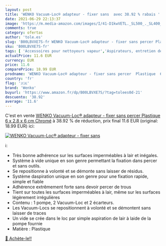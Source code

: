 ```yaml
---
layout: post
title: 'WENKO Vacuum-Loc® adapteur - fixer sans  avec 38.92 % rabais '
date: 2021-06-29 22:13:37
image: 'https://m.media-amazon.com/images/I/41-D1kwVETL._SL500_._SL400_.jpg'
comments: true
category: ofertas
author: 'tole.es'
slug: 'B00LBVXE7S-fr WENKO Vacuum-Loc® adapteur - fixer sans percer Plastique 6...'
sku: 'B00LBVXE7S-fr'
tags: [ 'Accessoires pour nettoyeurs vapeur','Aspirateurs, entretien des sols et nettoyeurs de vitres','Cuisine et Maison','wenko', ]
actualPrice: 11.6 EUR
currency: EUR
price: 11.6
comparePrice: 18.99 EUR
prodname: 'WENKO Vacuum-Loc® adapteur - fixer sans percer  Plastique  6 x 2.8 x 6 cm  Chromé'
country: 'fr'
flag: '🇫🇷'
brand: 'Wenko'
buyurl: 'https://www.amazon.fr/dp/B00LBVXE7S/?tag=tolees0d-21'
descuento: '38.92'
average: '11.6'
---
```


C'est en vente [WENKO Vacuum-Loc® adapteur - fixer sans percer  Plastique  6 x 2.8 x 6 cm  Chromé](https://www.amazon.fr/dp/B00LBVXE7S/?tag=tolees0d-21)  à  38.92 % de réduction, prix final  11.6 EUR (original: 18.99 EUR) ici:

[![WENKO Vacuum-Loc® adapteur - fixer sans ](https://m.media-amazon.com/images/I/41-D1kwVETL._SL500_._SL400_.jpg)](https://www.amazon.fr/dp/B00LBVXE7S/?tag=tolees0d-21)

ℹ️:

- Très bonne adhérence sur les surfaces imperméables à lair et inégales.
- Système à vide unique en son genre permettant la fixation dans percer et sans outils.
- Se repositionne à volonté et se démonte sans laisser de résidus.
- Système daspiration unique en son genre pour une fixation rapide, simple et fiable
- Adhérence extrêmement forte sans devoir percer de trous
- Tient sur toutes les surfaces imperméables à lair, même sur les surfaces légèrement irrégulières
- Contenu : 1 pompe, 2 Vacuum-Loc et 2 écarteurs.
- Les Vacuum-Locs se repositionnent à volonté et se démontent sans laisser de traces
- Un vide se crée dans le loc par simple aspiration de lair à laide de la pompe fournie
- Matière : Plastique

[🛒 Achète-le!!](https://www.amazon.fr/dp/B00LBVXE7S/?tag=tolees0d-21)
